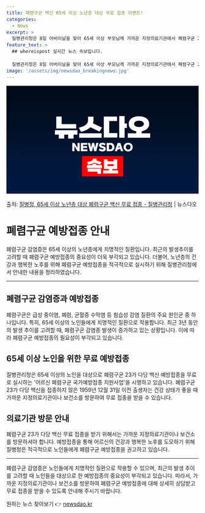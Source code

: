 ```yaml
---
title: 폐렴구균 백신 65세 이상 노년층 대상 무료 접종 이벤트!
categories:
  - News
excerpt: >
  질병관리청은 8일 어버이날을 맞아 65세 이상 부모님께 가까운 지정의료기관에서 폐렴구균 23가 다당 백신(P…
feature_text: >
  ## whereispost 실시간 뉴스 속보입니다.

  질병관리청은 8일 어버이날을 맞아 65세 이상 부모님께 가까운 지정의료기관에서 폐렴구균 23가 다당 백신(P…
image: '/assets/img/newsdao_breakingnews.jpg'
---
```


![뉴스다오 속보](/assets/img/newsdao_breakingnews.jpg)

<p>출처: <a href="https://newsdao.kr/3759" rel="dofollow">질병청, 65세 이상 노년층 대상 폐렴구균 백신 무료 접종 - 질병관리청</a> | 뉴스다오</p>

<h1 data-ke-size="size26">폐렴구균 예방접종 안내</h1>
<p data-ke-size="size16">폐렴구균 감염증은 65세 이상의 노년층에게 치명적인 질환입니다. 최근의 발생추이를 고려할 때 폐렴구균 예방접종의 중요성이 더욱 부각되고 있습니다. 더불어, 노년층의 건강과 행복한 노후를 위해 폐렴구균 예방접종을 적극적으로 실시하기 위해 질병관리청에서 안내한 내용을 정리하였습니다.</p>

<hr>

<h2 data-ke-size="size24">폐렴구균 감염증과 예방접종</h2>
<p data-ke-size="size16">폐렴구균은 급성 중이염, 폐렴, 균혈증 수막염 등 침습성 감염 질환의 주요 원인균 중 하나입니다. 특히, 65세 이상의 노인들에게 치명적인 질환으로 작용합니다. 최근 3년 동안의 발생 추이를 고려할 때, 폐렴구균 감염증 발생이 증가하고 있는 상황입니다. 이에 따라 폐렴구균 예방접종의 필요성이 부각되고 있습니다.</p>

<h2 data-ke-size="size24">65세 이상 노인을 위한 무료 예방접종</h2>
<p data-ke-size="size16">질병관리청은 65세 이상의 노인을 대상으로 폐렴구균 23가 다당 백신 예방접종을 무료로 실시하는 '어르신 폐렴구균 국가예방접종 지원사업'을 시행하고 있습니다. 폐렴구균 23가 다당 백신을 접종하지 않은 1959년 12월 31일 이전 출생자는 건강 상태가 좋을 때 가까운 지정의료기관이나 보건소를 방문하여 무료 접종을 받을 수 있습니다.</p>

<h2 data-ke-size="size24">의료기관 방문 안내</h2>
<p data-ke-size="size16">폐렴구균 23가 다당 백신 무료 접종을 받기 위해서는 가까운 지정의료기관이나 보건소를 방문하셔야 합니다. 예방접종을 통해 어르신의 건강과 행복한 노후를 도모하기 위해 질병청은 적극적으로 노인들에게 폐렴구균 예방접종을 권고하고 있습니다.</p>

<hr>

<p data-ke-size="size16">폐렴구균 감염증은 노인들에게 치명적인 질환으로 작용할 수 있으며, 최근의 발생 추이를 고려할 때 노인들을 대상으로 한 예방접종의 중요성이 부각되고 있습니다. 따라서, 가까운 지정의료기관이나 보건소를 방문하여 폐렴구균 예방접종에 대해 상세히 상담받고 무료 접종을 받을 수 있도록 안내해 주시기 바랍니다.</p>
 

원하는 뉴스 찾아보기 👉 <a href="https://newsdao.kr" rel="dofollow">newsdao.kr</a>


